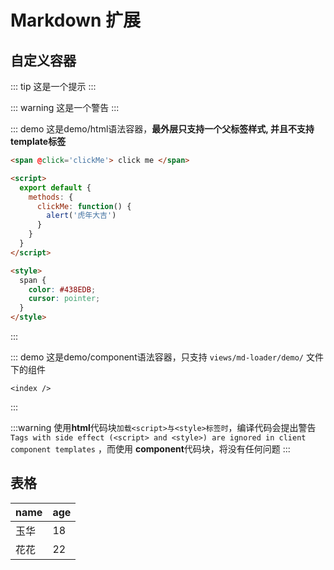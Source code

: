 # Markdown 扩展

## 自定义容器
::: tip
这是一个提示
:::

::: warning
这是一个警告
:::

::: demo 这是demo/html语法容器，**最外层只支持一个父标签样式, 并且不支持template标签**
```html
<span @click='clickMe'> click me </span>

<script>
  export default {
    methods: {
      clickMe: function() {
        alert('虎年大吉')
      }
    }
  }
</script>

<style>
  span {
    color: #438EDB;
    cursor: pointer;
  }
</style>
```
:::


::: demo 这是demo/component语法容器，只支持 `views/md-loader/demo/` 文件下的组件
``` component
<index />
```
:::

:::warning
使用**html**代码块```加载<script>与<style>标签时```，编译代码会提出警告```Tags with side effect (<script> and <style>) are ignored in client component templates``` ，而使用 **component**代码块，将没有任何问题
:::

## 表格
name | age
---  | ---  
玉华 | 18
花花 | 22  